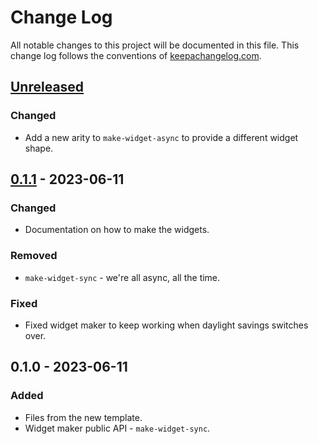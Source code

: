 # Change Log
All notable changes to this project will be documented in this file. This change log follows the conventions of [keepachangelog.com](http://keepachangelog.com/).

## [Unreleased]
### Changed
- Add a new arity to `make-widget-async` to provide a different widget shape.

## [0.1.1] - 2023-06-11
### Changed
- Documentation on how to make the widgets.

### Removed
- `make-widget-sync` - we're all async, all the time.

### Fixed
- Fixed widget maker to keep working when daylight savings switches over.

## 0.1.0 - 2023-06-11
### Added
- Files from the new template.
- Widget maker public API - `make-widget-sync`.

[Unreleased]: https://sourcehost.site/your-name/blottsbooks/compare/0.1.1...HEAD
[0.1.1]: https://sourcehost.site/your-name/blottsbooks/compare/0.1.0...0.1.1
